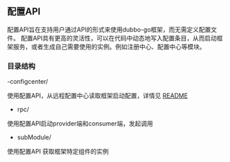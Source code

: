 ## 配置API

配置API旨在支持用户通过API的形式来使用dubbo-go框架，而无需定义配置文件。
配置API具有更高的灵活性，可以在代码中动态地写入配置条目，从而启动框架服务，或者生成自己需要使用的实例。例如注册中心、配置中心等模块。

### 目录结构

-configcenter/

使用配置API，从远程配置中心读取框架启动配置，详情见 [README](./rpc/README.md)

- rpc/

使用配置API启动provider端和consumer端，发起调用

- subModule/

使用配置API 获取框架特定组件的实例

